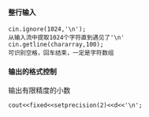 #### 整行输入
```
cin.ignore(1024,'\n');
从输入流中提取1024个字符直到遇见了'\n'
cin.getline(chararray,100);
可识别空格，回车结束，一定是字符数组
```
#### 输出的格式控制
输出有限精度的小数
```
cout<<fixed<<setprecision(2)<<d<<'\n';
```